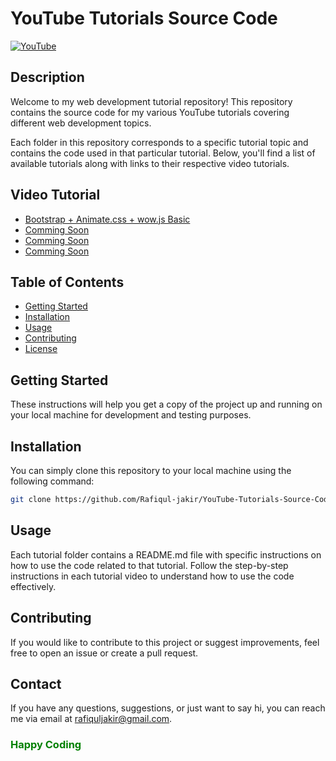 # YouTube Tutorials Source Code

[![YouTube](https://img.shields.io/badge/Watch%20on%20YouTube-red?logo=youtube)](https://www.youtube.com/@rafiqul-jakir)

## Description

Welcome to my web development tutorial repository! This repository contains the source code for my various YouTube tutorials covering different web development topics.

Each folder in this repository corresponds to a specific tutorial topic and contains the code used in that particular tutorial. Below, you'll find a list of available tutorials along with links to their respective video tutorials.


## Video Tutorial

- [Bootstrap + Animate.css + wow.js Basic](https://youtu.be/QjhX44ICPJk)
- [Comming Soon](#)
- [Comming Soon](#)
- [Comming Soon](#)

## Table of Contents

- [Getting Started](#getting-started)
- [Installation](#installation)
- [Usage](#usage)
- [Contributing](#contributing)
- [License](#license)

## Getting Started

These instructions will help you get a copy of the project up and running on your local machine for development and testing purposes.

## Installation

You can simply clone this repository to your local machine using the following command:

```bash
git clone https://github.com/Rafiqul-jakir/YouTube-Tutorials-Source-Code.git
```
## Usage

Each tutorial folder contains a README.md file with specific instructions on how to use the code related to that tutorial. Follow the step-by-step instructions in each tutorial video to understand how to use the code effectively.

## Contributing

If you would like to contribute to this project or suggest improvements, feel free to open an issue or create a pull request.

## Contact

If you have any questions, suggestions, or just want to say hi, you can reach me via email at rafiquljakir@gmail.com.

<h3 style="color: green"> Happy Coding</h3>
